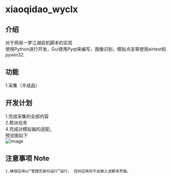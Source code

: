 # xiaoqidao_wyclx
## **介绍**
对于网易一梦江湖挂机脚本的实现<br>
使用Python进行开发，Gui使用Pyqt来编写，图像识别，模拟点击等使用airtest和pywin32.<br>
## **功能** 
1.采集（半成品）<br>
## **开发计划** 
1.完成采集的全部内容<br>
2.帮派任务<br>
4.完成对模拟器的适配。<br>
预览图如下<br>
![image](https://i.328888.xyz/2023/02/03/NfPAy.png)
## **注意事项** Note
```
1.确保应用以“管理员身份运行”运行， 否则应用将不会嵌入进脚本界面。
```

